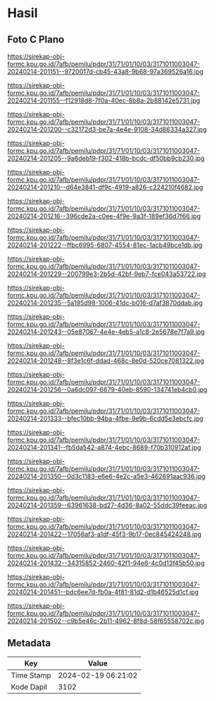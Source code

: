 # Hasil

## Foto C Plano

https://sirekap-obj-formc.kpu.go.id/7afb/pemilu/pdpr/31/71/01/10/03/3171011003047-20240214-201151--9720017d-cb45-43a8-9b68-97a369526a16.jpg

https://sirekap-obj-formc.kpu.go.id/7afb/pemilu/pdpr/31/71/01/10/03/3171011003047-20240214-201155--f12918d8-7f0a-40ec-8b8a-2b88142e5731.jpg

https://sirekap-obj-formc.kpu.go.id/7afb/pemilu/pdpr/31/71/01/10/03/3171011003047-20240214-201200--c32172d3-be7a-4e4e-9108-34d86334a327.jpg

https://sirekap-obj-formc.kpu.go.id/7afb/pemilu/pdpr/31/71/01/10/03/3171011003047-20240214-201205--9a6deb19-f302-418b-bcdc-df50bb9cb230.jpg

https://sirekap-obj-formc.kpu.go.id/7afb/pemilu/pdpr/31/71/01/10/03/3171011003047-20240214-201210--d64e3841-df9c-4919-a826-c224210f4682.jpg

https://sirekap-obj-formc.kpu.go.id/7afb/pemilu/pdpr/31/71/01/10/03/3171011003047-20240214-201216--396cde2a-c0ee-4f9e-9a3f-189ef36d7f66.jpg

https://sirekap-obj-formc.kpu.go.id/7afb/pemilu/pdpr/31/71/01/10/03/3171011003047-20240214-201222--ffbc6995-6807-4554-81ec-1acb49bce1db.jpg

https://sirekap-obj-formc.kpu.go.id/7afb/pemilu/pdpr/31/71/01/10/03/3171011003047-20240214-201229--200799e3-2b5d-42bf-9eb7-fce043a53722.jpg

https://sirekap-obj-formc.kpu.go.id/7afb/pemilu/pdpr/31/71/01/10/03/3171011003047-20240214-201235--5a195d98-1006-41dc-b016-d7af3870ddab.jpg

https://sirekap-obj-formc.kpu.go.id/7afb/pemilu/pdpr/31/71/01/10/03/3171011003047-20240214-201243--05e87067-4e4e-4eb5-a1c8-2e5678e7f7a9.jpg

https://sirekap-obj-formc.kpu.go.id/7afb/pemilu/pdpr/31/71/01/10/03/3171011003047-20240214-201248--8f3e1c6f-ddad-468c-8e0d-520ce7081322.jpg

https://sirekap-obj-formc.kpu.go.id/7afb/pemilu/pdpr/31/71/01/10/03/3171011003047-20240214-201256--0a6dc097-6679-40eb-8590-134741eb4cb0.jpg

https://sirekap-obj-formc.kpu.go.id/7afb/pemilu/pdpr/31/71/01/10/03/3171011003047-20240214-201333--bfec10bb-94ba-4fbe-9e9b-6cdd5e3ebcfc.jpg

https://sirekap-obj-formc.kpu.go.id/7afb/pemilu/pdpr/31/71/01/10/03/3171011003047-20240214-201341--fb5da542-a874-4ebc-8689-f70b310912af.jpg

https://sirekap-obj-formc.kpu.go.id/7afb/pemilu/pdpr/31/71/01/10/03/3171011003047-20240214-201350--0d3c1183-e6e6-4e2c-a5e3-462691aac936.jpg

https://sirekap-obj-formc.kpu.go.id/7afb/pemilu/pdpr/31/71/01/10/03/3171011003047-20240214-201359--63961638-bd27-4d36-8a02-55ddc39feeac.jpg

https://sirekap-obj-formc.kpu.go.id/7afb/pemilu/pdpr/31/71/01/10/03/3171011003047-20240214-201422--17056af3-a1df-45f3-9b17-0ec845424248.jpg

https://sirekap-obj-formc.kpu.go.id/7afb/pemilu/pdpr/31/71/01/10/03/3171011003047-20240214-201432--34315852-2460-42f1-94e6-4c0d13f45b50.jpg

https://sirekap-obj-formc.kpu.go.id/7afb/pemilu/pdpr/31/71/01/10/03/3171011003047-20240214-201451--bdc6ee7d-fb0a-4f81-81d2-d1b46525d1cf.jpg

https://sirekap-obj-formc.kpu.go.id/7afb/pemilu/pdpr/31/71/01/10/03/3171011003047-20240214-201502--c9b5e46c-2b11-4962-8f8d-58f65558702c.jpg


## Metadata

| Key        | Value               |
| ---------- | ------------------- |
| Time Stamp | 2024-02-19 06:21:02 |
| Kode Dapil | 3102                |



